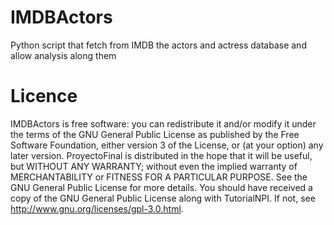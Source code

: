 IMDBActors
==========

Python script that fetch from IMDB the actors and actress database and allow analysis along them


Licence
=======

IMDBActors is free software: you can redistribute it and/or modify it under the terms of the GNU General Public License as published by the Free Software Foundation, either version 3 of the License, or (at your option) any later version. ProyectoFinal is distributed in the hope that it will be useful, but WITHOUT ANY WARRANTY; without even the implied warranty of MERCHANTABILITY or FITNESS FOR A PARTICULAR PURPOSE. See the GNU General Public License for more details. You should have received a copy of the GNU General Public License along with TutorialNPI. If not, see http://www.gnu.org/licenses/gpl-3.0.html.
